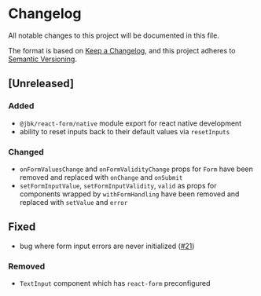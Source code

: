 # Changelog
All notable changes to this project will be documented in this file.

The format is based on [Keep a Changelog](https://keepachangelog.com/en/1.0.0/),
and this project adheres to [Semantic Versioning](https://semver.org/spec/v2.0.0.html).

## [Unreleased]
### Added
- `@jbk/react-form/native` module export for react native development
- ability to reset inputs back to their default values via `resetInputs`

### Changed
- `onFormValuesChange` and `onFormValidityChange` props for `Form` have been removed and replaced with `onChange` and `onSubmit`
- `setFormInputValue`, `setFormInputValidity`, `valid` as props for components wrapped by `withFormHandling` have been removed and replaced with `setValue` and `error`

## Fixed
- bug where form input errors are never initialized ([#21](https://github.com/JBKLabs/react-form/issues/21))

### Removed
- `TextInput` component which has `react-form` preconfigured


